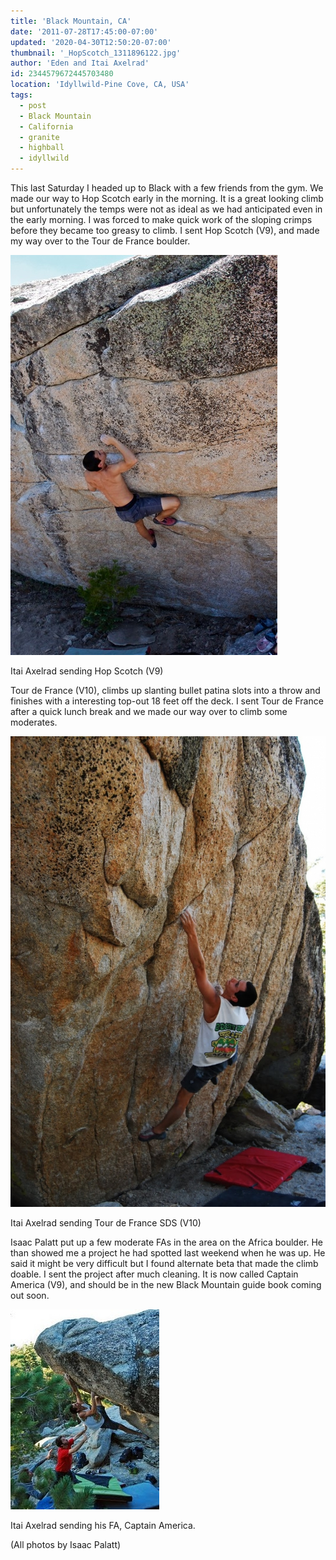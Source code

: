 ```yaml
---
title: 'Black Mountain, CA'
date: '2011-07-28T17:45:00-07:00'
updated: '2020-04-30T12:50:20-07:00'
thumbnail: '_HopScotch_1311896122.jpg'
author: 'Eden and Itai Axelrad'
id: 2344579672445703480
location: 'Idyllwild-Pine Cove, CA, USA'
tags:
  - post
  - Black Mountain
  - California
  - granite
  - highball
  - idyllwild
---
```


This last Saturday I headed up to Black with a few friends from the gym. We made our way to Hop Scotch early in the morning. It is a great looking climb but unfortunately the temps were not as ideal as we had anticipated even in the early morning. I was forced to make quick work of the sloping crimps before they became too greasy to climb. I sent Hop Scotch (V9), and made my way over to the Tour de France boulder. 

![image alt](/images/_HopScotch_1311896122.jpg)

Itai Axelrad sending Hop Scotch (V9)

Tour de France (V10), climbs up slanting bullet patina slots into a throw and finishes with a interesting top-out 18 feet off the deck. I sent Tour de France after a quick lunch break and we made our way over to climb some moderates. 

![image alt](/images/_TourdeFrance_1311896122.JPG)

Itai Axelrad sending Tour de France SDS (V10)

Isaac Palatt put up a few moderate FAs in the area on the Africa boulder. He than showed me a project he had spotted last weekend when he was up. He said it might be very difficult but I found alternate beta that made the climb doable. I sent the project after much cleaning. It is now called Captain America (V9), and should be in the new Black Mountain guide book coming out soon.

![image alt](/images/_CaptainAmericaFA_1311896122.JPG)

Itai Axelrad sending his FA, Captain America.

(All photos by Isaac Palatt)
